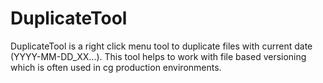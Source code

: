 # DuplicateTool #
DuplicateTool is a right click menu tool to duplicate files with current date (YYYY-MM-DD_XX...).
This tool helps to work with file based versioning which is often used in cg production environments.
